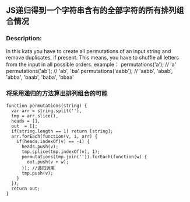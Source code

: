 ## JS递归得到一个字符串含有的全部字符的所有排列组合情况
### Description:
In this kata you have to create all permutations of an input string and remove duplicates, if present. This means, you have to shuffle all letters from the input in all possible orders.
example：
permutations('a'); // 'a'
permutations('ab'); // 'ab', 'ba'
permutations('aabb'); // 'aabb', 'abab', 'abba', 'baab', 'baba', 'bbaa'
### 将采用递归的方法算出排列组合的可能
	function permutations(string) {
	  var arr = string.split(''), 
	  tmp = arr.slice(),  
	  heads = [], 
	  out  = [];
	  if(string.length == 1) return [string];
	  arr.forEach(function(v, i, arr) {
		if(heads.indexOf(v) == -1) {
		  heads.push(v);
		  tmp.splice(tmp.indexOf(v), 1);
		  permutations(tmp.join('')).forEach(function(w) {
			out.push(v + w);
	      }); //递归调用
		  tmp.push(v);
		}
	  });
	  return out;
	}


